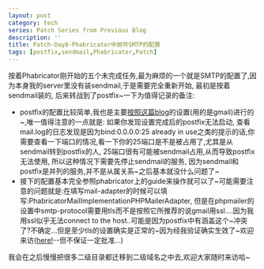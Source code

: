 ```yaml
---
layout: post
category: tech
series: Patch Series from Previous Blog
description: ''
title: Patch-Day8-Phabricator中邮件SMTP的配置
tags: [postfix,sendmail,Phabricator,Patch]
---
```


按着Phabricator刚开始的五个未完成任务,最为麻烦的一个就是SMTP的配置了,因为本身我的server里没有装sendmail,于是需要完全重新开始, 最初是按着sendmail装的, 后来转战到了postfix~一下为值得记录的备注:
<ul>
	<li>postfix的配置比较简单,我也是主要<a href="http://www.cyberciti.biz/tips/postfix-smtp-ssl-certificate-csr-installation-guide.html" target="_blank">按照这篇blog</a>的设置(用的是gmail)进行的~,唯一值得注意的一点就是: 如果你发现设置完成后的postfix无法启动, 查看mail.log的日志发现是因为bind:0.0.0.0:25 already in use之类的提示的话,你需要查看一下端口的情况,看一下你的25端口是不是被占用了,尤其是从sendmail转到postfix的人, 25端口很有可能被sendmail占用,从而导致postfix无法使用, 所以这种情况下需要先停止sendmail的服务, 因为sendmail和postfix是并列的服务,并不是从属关系~之后基本就没什么问题了~</li>
	<li>接下的配置基本完全参照phabricator上的guide来操作就可以了~可能需要注意的问题就是:在填写mail-adapter的时候可以填写:PhabricatorMailImplementationPHPMailerAdapter, 但是在phpmailer的设置中smtp-protocol需要用tls而不是按照它所推荐的说gmail用ssl....因为我用ssl似乎无法connect to the host..可能是因为postfix中有涵盖这个~冲突了?不确定...但是至少tls的设置确实是正常的~因为经我验证确实生效了~欢迎来访(<a href="http://phabricator.zzgary.info" title="phabricator" target="_blank">here!</a>--但不保证一定批准...)</li>
</ul>
我会在之后慢慢把很多二级目录都迁移到二级域名之中去,欢迎大家随时来访哈~
